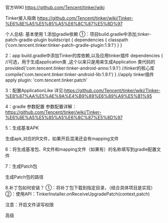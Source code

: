 官方WIKI
https://github.com/Tencent/tinker/wiki

Tinker接入指南
https://github.com/Tencent/tinker/wiki/Tinker-%E6%8E%A5%E5%85%A5%E6%8C%87%E5%8D%97

个人总结:
基本使用
1.添加gradle依赖
①：项目build.gradle中添加,tinker-patch-gradle-plugin
buildscript {
    dependencies {
        classpath ('com.tencent.tinker:tinker-patch-gradle-plugin:1.9.1')
    }
}

2：app build.gradle中添加Tinker的库依赖,以及应用tinker插件
dependencies {
	//可选，用于生成application类 ,这个以来只是用来生成Application 类代码的
	provided('com.tencent.tinker:tinker-android-anno:1.9.1')
    //tinker的核心库
    compile('com.tencent.tinker:tinker-android-lib:1.9.1') 
}
//apply tinker插件
apply plugin: 'com.tencent.tinker.patch'

3：配置ApplicationLike
详见:https://github.com/Tencent/tinker/wiki/Tinker-%E8%87%AA%E5%AE%9A%E4%B9%89%E6%89%A9%E5%B1%95


4：gradle 参数配置
参数配置详解：https://github.com/Tencent/tinker/wiki/Tinker-%E6%8E%A5%E5%85%A5%E6%8C%87%E5%8D%97

5：生成基准APK

生成apk,对应的R文件，如果开启混淆还会有mapping文件


6：将生成基准包、R文件和mapping文件（如果有）的名称填写到gradle配置文件

7：生成Patch包


生成Patch包的路径




8.补丁包如何安装？
①：将补丁包下载到指定目录，（结合具体项目是实现）
②：使用API：TinkerInstaller.onReceiveUpgradePatch(context,patch)

注意：开启文件读写权限



高级


